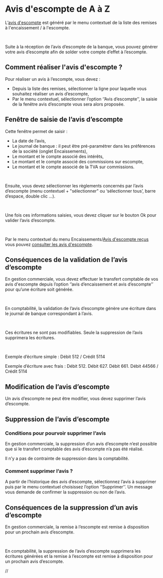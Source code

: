 # Avis d'escompte de A à Z

L’[avis d'escompte](../AvisEscompte/EffetEscompte.md) est généré par le menu contextuel 
 de la liste des remises à l'encaissement / à l'escompte.


 


Suite à la réception de l’avis d’escompte de la banque, vous pouvez 
 générer votre avis d’escompte afin de solder votre compte d’effet à l’escompte.


## Comment réaliser l'avis d'escompte ?


Pour réaliser un avis à l’escompte, vous devez :


* Depuis la liste 
 des remises, sélectionner la ligne pour laquelle vous souhaitez réaliser 
 un avis d’escompte,
* Par le menu contextuel, 
 sélectionner l’option ‘’Avis d’escompte’’, la saisie de la fenêtre 
 avis d’escompte vous sera alors proposée.


## Fenêtre de saisie de l’avis d’escompte


Cette fenêtre permet de saisir :


* La date de l’avis,
* Le journal de banque 
 : il peut être pré-paramétrer dans les préférences de la société (onglet 
 Encaissements),
* Le montant et le 
 compte associé des intérêts,
* Le montant et le 
 compte associé des commissions sur escompte,
* Le montant et le 
 compte associé de la TVA sur commissions.


 


Ensuite, vous devez sélectionner les règlements concernés par l’avis 
 d’escompte (menu contextuel + "sélectionner" ou ‘sélectionner 
 tous’, barre d’espace, double clic …).


 


Une fois ces informations saisies, vous devez cliquer sur le bouton 
 Ok pour valider l’avis d’escompte.


 


Par le menu contextuel du menu Encaissements/[Avis 
 d'escompte reçus](../AvisEscompte/AvisEscompteRecus.md) vous pouvez [consulter 
 les avis d'escompte](../AvisEscompte/AvisEscompteRecus.md).


## Conséquences de la validation de l’avis d’escompte


En gestion commerciale, vous devez effectuer le transfert comptable 
 de vos avis d'escompte depuis l’option ‘’avis d’encaissement et avis d’escompte’’ 
 pour qu’une écriture soit générée.


 


En comptabilité, la validation de l’avis d’escompte génère une écriture 
 dans le journal de banque correspondant à l’avis.


 


Ces écritures ne sont pas modifiables. Seule la suppression de l’avis 
 supprimera les écritures.


 


Exemple d’écriture simple : Débit 512 / Crédit 5114


Exemple d’écriture avec frais : Débit 512. Débit 627. Débit 661. Débit 
 44566 / Crédit 5114


## Modification de l’avis d’escompte


Un avis d’escompte ne peut être modifier, vous devez supprimer l’avis 
 d’escompte.


## Suppression de l’avis d’escompte


### Conditions pour pourvoir supprimer l’avis


En gestion commerciale, la suppression d’un avis d’escompte n’est possible 
 que si le transfert comptable des avis d’escompte n’a pas été réalisé.


Il n’y a pas de contrainte de suppression dans la comptabilité.


### Comment supprimer l’avis ?


A partir de l’historique des avis d’escompte, sélectionnez l’avis à 
 supprimer puis par le menu contextuel choisissez l’option ‘’Supprimer’’. 
 Un message vous demande de confirmer la suppression ou non de l’avis.


## Conséquences de la suppression d’un avis d’escompte


En gestion commerciale, la remise à l’escompte est remise à disposition 
 pour un prochain avis d’escompte.


 


En comptabilité, la suppression de l’avis d’escompte supprimera les 
 écritures générées et la remise à l’escompte est remise à disposition 
 pour un prochain avis d’escompte.


//<![CDATA[
 if( typeof( FilePopupInit ) != 'function' ) FilePopupInit = new Function();
 FilePopupInit('a1');
//]]>
